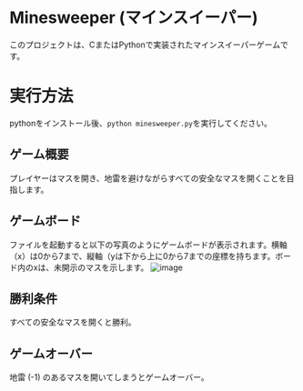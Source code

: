 # Minesweeper (マインスイーパー)

このプロジェクトは、CまたはPythonで実装されたマインスイーパーゲームです。

# 実行方法
pythonをインストール後、`python minesweeper.py`を実行してください。


## ゲーム概要
プレイヤーはマスを開き、地雷を避けながらすべての安全なマスを開くことを目指します。

## ゲームボード
ファイルを起動すると以下の写真のようにゲームボードが表示されます。横軸（x）は0から7まで、縦軸（yは下から上に0から7までの座標を持ちます。ボード内のxは、未開示のマスを示します。
![image](https://github.com/user-attachments/assets/b0a8414d-74cb-40c1-b86a-d431a72a4911)

## 勝利条件
すべての安全なマスを開くと勝利。

## ゲームオーバー
地雷 (-1) のあるマスを開いてしまうとゲームオーバー。
